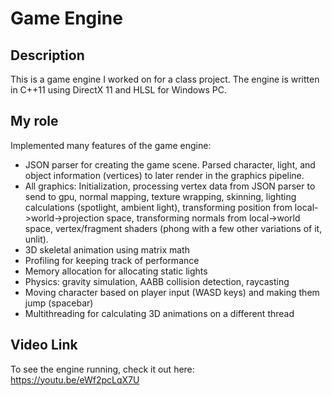 # Game Engine


## Description
This is a game engine I worked on for a class project. The engine is written in C++11 using DirectX 11 and HLSL for Windows PC.

## My role
Implemented many features of the game engine:
- JSON parser for creating the game scene. Parsed character, light, and object information (vertices) to later render in the graphics pipeline.  
- All graphics: Initialization, processing vertex data from JSON parser to send to gpu, normal mapping, texture wrapping, skinning, lighting calculations (spotlight, ambient light), transforming position from local->world->projection space, transforming normals from local->world space, vertex/fragment shaders (phong with a few other variations of it, unlit).  
- 3D skeletal animation using matrix math
- Profiling for keeping track of performance
- Memory allocation for allocating static lights
- Physics: gravity simulation, AABB collision detection, raycasting
- Moving character based on player input (WASD keys) and making them jump (spacebar)
- Multithreading for calculating 3D animations on a different thread

## Video Link
To see the engine running, check it out here: https://youtu.be/eWf2pcLqX7U
